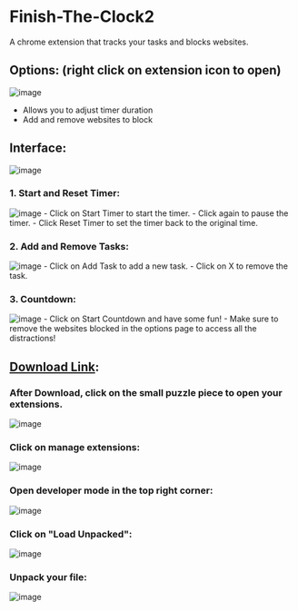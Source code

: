 # Finish-The-Clock2
A chrome extension that tracks your tasks and blocks websites.
## Options: (right click on extension icon to open)
![image](https://github.com/flowingjade/Finish-The-Clock2/assets/89887340/6cc290ed-1813-43c0-90c9-50ba8c1024ef)
- Allows you to adjust timer duration
- Add and remove websites to block
## Interface:
![image](https://github.com/flowingjade/Finish-The-Clock2/assets/89887340/1290ec95-95c0-43f6-9939-d1a328485cfe)
  ### 1. Start and Reset Timer:
  ![image](https://github.com/flowingjade/Finish-The-Clock2/assets/89887340/cdca1154-2115-4972-a683-7e70c2fd27f9)
    - Click on Start Timer to start the timer. 
    - Click again to pause the timer. 
    - Click Reset Timer to set the timer back to the original time.
  ### 2. Add and Remove Tasks:
  ![image](https://github.com/flowingjade/Finish-The-Clock2/assets/89887340/dcf008e2-4d1e-4319-80a1-8481a4ed64ba)
    - Click on Add Task to add a new task. 
    - Click on X to remove the task.
  ### 3. Countdown:
  ![image](https://github.com/flowingjade/Finish-The-Clock2/assets/89887340/e8433902-237f-44b4-b38b-7057944bfcd2)
    - Click on Start Countdown and have some fun!
    - Make sure to remove the websites blocked in the options page to access all the distractions!


  ## [Download Link](https://minhaskamal.github.io/DownGit/#/home?url=https://github.com/flowingjade/Finish-The-Clock2):

  ### After Download, click on the small puzzle piece to open your extensions.
![image](https://github.com/flowingjade/Finish-The-Clock2/assets/89887340/2d13a5cf-9aa6-4614-98e3-a3e520f5bc5e)
  ### Click on manage extensions:
![image](https://github.com/flowingjade/Finish-The-Clock2/assets/89887340/23d58b2d-88ff-49b0-b6a4-506522e71089)
  ### Open developer mode in the top right corner:
![image](https://github.com/flowingjade/Finish-The-Clock2/assets/89887340/6e9fb73e-1d82-4871-9e61-22fe136742c9)
  ### Click on "Load Unpacked":
![image](https://github.com/flowingjade/Finish-The-Clock2/assets/89887340/6dc63dc4-a83d-452f-869d-85f6af3d4e46)
  ### Unpack your file:
![image](https://github.com/flowingjade/Finish-The-Clock2/assets/89887340/aca066db-6929-4aff-aba8-3167eb7d0c9f)


